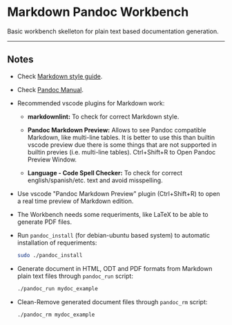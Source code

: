 # Markdown Pandoc Workbench

Basic workbench skelleton for plain text based documentation generation.

---

## Notes

- Check [Markdown style guide](https://www.markdownguide.org/cheat-sheet/).

- Check [Pandoc Manual](https://pandoc.org/MANUAL.html).

- Recommended vscode plugins for Markdown work:

    - **markdownlint:** To check for correct Markdown style.

    - **Pandoc Markdown Preview:** Allows to see Pandoc compatible Markdown, like multi-line tables. It is better to use this than builtin vscode preview due there is some things that are not supported in builtin previes (i.e. multi-line tables). Ctrl+Shift+R to Open Pandoc Preview Window.

    - **Language - Code Spell Checker:** To check for correct english/spanish/etc. text and avoid misspelling.

- Use vscode "Pandoc Markdown Preview" plugin (Ctrl+Shift+R) to open a real time preview of Markdown edition.

- The Workbench needs some requeriments, like LaTeX to be able to generate PDF files.

- Run `pandoc_install` (for debian-ubuntu based system) to automatic installation of requeriments:

    ```bash
    sudo ./pandoc_install
    ```

- Generate document in HTML, ODT and PDF formats from Markdown plain text files through `pandoc_run` script:

    ```bash
    ./pandoc_run mydoc_example
    ```

- Clean-Remove generated document files through `pandoc_rm` script:

    ```bash
    ./pandoc_rm mydoc_example
    ```
